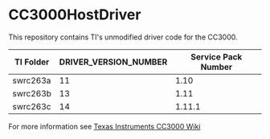 CC3000HostDriver
================

This repository contains TI's unmodified driver code for the CC3000.

TI Folder       |DRIVER_VERSION_NUMBER     |  Service Pack Number
----------------|--------------------------|----------------------
swrc263a        |11                        | 1.10         
swrc263b        |13                        | 1.11
swrc263c        |14                        | 1.11.1

For more information see [Texas Instruments CC3000 Wiki](http://processors.wiki.ti.com/index.php/CC3000)

